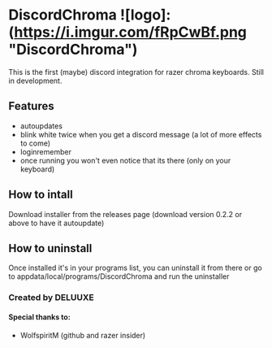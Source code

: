 # DiscordChroma ![logo]:(https://i.imgur.com/fRpCwBf.png "DiscordChroma")

This is the first (maybe) discord integration for razer chroma keyboards.
Still in development. 

## Features

- autoupdates
- blink white twice when you get a discord message (a lot of more effects to come)
- loginremember
- once running you won't even notice that its there (only on your keyboard)

## How to intall

Download installer from the releases page (download version 0.2.2 or above to have it autoupdate)

## How to uninstall

Once installed it's in your programs list, you can uninstall it from there or go to appdata/local/programs/DiscordChroma and run the uninstaller


### Created by DELUUXE
#### Special thanks to:
- WolfspiritM (github and razer insider)
